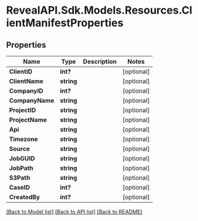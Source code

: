 # RevealAPI.Sdk.Models.Resources.ClientManifestProperties
## Properties

Name | Type | Description | Notes
------------ | ------------- | ------------- | -------------
**ClientID** | **int?** |  | [optional] 
**ClientName** | **string** |  | [optional] 
**CompanyID** | **int?** |  | [optional] 
**CompanyName** | **string** |  | [optional] 
**ProjectID** | **string** |  | [optional] 
**ProjectName** | **string** |  | [optional] 
**Api** | **string** |  | [optional] 
**Timezone** | **string** |  | [optional] 
**Source** | **string** |  | [optional] 
**JobGUID** | **string** |  | [optional] 
**JobPath** | **string** |  | [optional] 
**S3Path** | **string** |  | [optional] 
**CaseID** | **int?** |  | [optional] 
**CreatedBy** | **int?** |  | [optional] 

[[Back to Model list]](../README.md#documentation-for-models) [[Back to API list]](../README.md#documentation-for-api-endpoints) [[Back to README]](../README.md)

